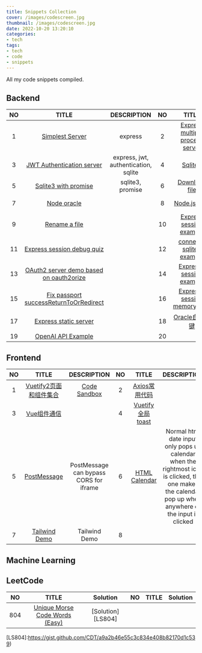 ```yaml
---
title: Snippets Collection
cover: /images/codescreen.jpg
thumbnail: /images/codescreen.jpg
date: 2022-10-20 13:20:10
categories:
- tech
tags:
- tech
- code
- snippets
---
```


All my code snippets compiled.
<!--more-->

## Backend
|NO|TITLE|DESCRIPTION|NO|TITLE|DESCRIPTION|
|:-----:|:-----:|:-----:|:-----:|:-----:|:-----:|
|1|[Simplest Server][B1]|express|2|[Express multiple process server][B2]|Express, multiple process|
|3|[JWT Authentication server][B3]|express, jwt, authentication, sqlite|4|[Sqlite3][B4]|sqlite3|
|5|[Sqlite3 with promise][B5]|sqlite3, promise|6|[Download file][B6]|download|
|7|[Node oracle][B7]||8|[Node.js auth][B8]|Login, router, sidebar|
|9|[Rename a file][B9]||10|[Express session example][B10]|Enable session in express|
|11|[Express session debug quiz][B11]||12|[connect-sqlite3 example][B12]||
|13|[OAuth2 server demo based on oauth2orize][B13]||14|[Express-session example][B14]||
|15|[Fix passport successReturnToOrRedirect][B15]||16|[Express-session memorystore][B16]||
|17|[Express static server][B17]||18|[Oracle自增主键][B18]||
|19|[OpenAI API Example][B19]||20|||



[B1]:https://gist.github.com/CDT/21cd65c9277255602575ed6099595f0e
[B2]:https://gist.github.com/CDT/aa0ab8523a014951c0c25bd1963a5a76
[B3]:https://gist.github.com/CDT/1fd5a58e692725f2c4360c2c70532c7b
[B4]:https://gist.github.com/CDT/e68210ea6b585b27e87c3f7ef3ab2962
[B5]:https://gist.github.com/CDT/bcd4c0b883b2cbb61ed6ce3d6cc4d05c
[B6]:https://gist.github.com/CDT/2c5c05bb6ea0db8aa13c643f3ca4f591
[B7]:https://gist.github.com/CDT/d9a077bbfaf63281dba0cbd8164f84ba
[B8]:https://gist.github.com/CDT/2220146ff6fbc78c986eb29cafa5c341
[B9]:https://gist.github.com/CDT/b95bed446c3d05e0d15b29164d97f8ba
[B10]:https://gist.github.com/CDT/4527c91b7d75d3b489b7d532138f8ef9
[B11]:https://gist.github.com/CDT/dba1c497ee964758e01ce38de24ca52f
[B12]:https://gist.github.com/CDT/ed386733315fd93afcd4ed7b71f4384f
[B13]:https://github.com/CDT/oauth2-server
[B14]:https://gist.github.com/CDT/283a724da096cd63b057f9c0830f422d
[B15]:https://gist.github.com/CDT/e7281165dacd24ebf84db76ff185c2ba
[B16]:https://gist.github.com/CDT/1efbee9ac42b0d8a3ca78dd35e1b86dc
[B17]:https://gist.github.com/CDT/b9edf78e2e618c5ef4fe801ea8b523c2
[B18]:https://gist.github.com/CDT/5c422b5a46fc117abcfd3beb85df49dd
[B19]:https://gist.github.com/CDT/f0b02847bddca429e47e128b7a0b4555

## Frontend


|NO|TITLE|DESCRIPTION|NO|TITLE|DESCRIPTION|
|:-----:|:-----:|:-----:|:-----:|:-----:|:-----:|
|1|[Vuetify2页面和组件集合][F1]|[Code Sandbox][F2]|2|[Axios常用代码][F3]||
|3|[Vue组件通信][F4]||4|[Vuetify 全局toast][F5]||
|5|[PostMessage][F5]|PostMessage can bypass CORS for iframe|6|[HTML Calendar][F6]|Normal html date input only pops up calendar when the rightmost icon is clicked, this one makes the calendar pop up when anywhere of the input is clicked|
|7|[Tailwind Demo][F7]|Tailwind Demo|8|||


[F1]: https://github.com/CDT/vuetify2_collection
[F2]: https://codesandbox.io/p/github/CDT/vuetify2_collection/master
[F3]: https://gist.github.com/CDT/a4b97add834d6cb4a0d2faeac2dd5fd6
[F4]: https://gist.github.com/CDT/deb1f223866b45c5fd64bfb7acc11c4f
[F5]: https://gist.github.com/CDT/f5cef7ba5c7f51bf8bd5df04583d2739
[F6]: https://gist.github.com/CDT/0dd1a707046cc4dfbf68bc6f2f085abc
[F7]: https://gist.github.com/CDT/0b693d635991aad8deac604bbcd5f6e5


## Machine Learning

## LeetCode

|NO|TITLE|Solution|NO|TITLE|Solution|
|:-----:|:-----:|:-----:|:-----:|:-----:|:-----:|
|804|[Unique Morse Code Words (Easy)][LQ804]|[Solution][LS804]||||

[LQ804]:https://leetcode.com/problems/unique-morse-code-words/
[LS804]:https://gist.github.com/CDT/a9a2b46e55c3c834e408b82170d1c539)
